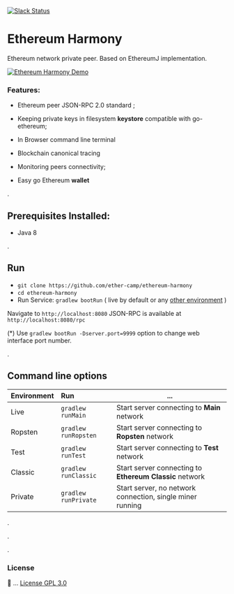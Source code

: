 

[![Slack Status](http://harmony-slack-ether-camp.herokuapp.com/badge.svg)](http://ether.camp) 


# Ethereum Harmony

Ethereum network private peer. Based on EthereumJ implementation. 


[![Ethereum Harmony Demo](http://i.imgur.com/zeJMQ94.png)](https://www.youtube.com/watch?v=3qASGOy3qrw )

 
### Features: 

 * Ethereum peer JSON-RPC 2.0 standard ;
 
 * Keeping private keys in filesystem **keystore** compatible with go-ethereum;
 
 * In Browser command line terminal
 
 * Blockchain canonical tracing   
 
 * Monitoring peers connectivity;
 
 * Easy go Ethereum **wallet** 

.

## Prerequisites Installed: 
* Java 8

.

## Run 

* `git clone https://github.com/ether-camp/ethereum-harmony`
* `cd ethereum-harmony`
* Run Service: `gradlew bootRun`  ( live by default or any [other environment](#options) )

Navigate to `http://localhost:8080`
JSON-RPC is available at `http://localhost:8080/rpc`

(*) Use `gradlew bootRun -Dserver.port=9999` option to change web interface port number.

.

## Command line options <a id="options"></a>

| Environment        | Run      | ... |
| ------------- |:-------------|------------- |
| Live      | `gradlew runMain` | Start server connecting to **Main** network |
| Ropsten      | `gradlew runRopsten` | Start server connecting to **Ropsten** network |
| Test      | `gradlew runTest`      | Start server connecting to **Test** network |
| Classic | `gradlew runClassic`      | Start server connecting to **Ethereum Classic** network |   
| Private | `gradlew runPrivate`      | Start server, no network connection, single miner running|    

.


.


.



### License

📜 ... [License GPL 3.0](https://github.com/ether-camp/ethereum-harmony/blob/master/LICENSE)
